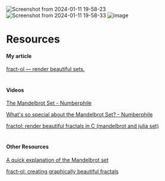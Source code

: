 ![Screenshot from 2024-01-11 19-58-23](https://github.com/braasantos/42-fract-ol/assets/128530040/23d19830-fde0-4b8e-a741-4587e36e455c)
![Screenshot from 2024-01-11 19-58-33](https://github.com/braasantos/42-fract-ol/assets/128530040/1eee6d59-0d6e-4dba-9c80-caaa82df69f1)
![image](https://github.com/braasantos/42-fract-ol/assets/128530040/e1049b58-29a3-4f98-8153-aebad8463be2)


<h1>Resources</h1>
<div>
  <h4>My article</h4>
  <a href="https://medium.com/@by1jorgesantos/fract-ol-render-beautiful-sets-0699a378b953"> fract-ol — render beautiful sets.</a>
  <h1></h1>
  <h4>Videos</h4>
  <a href="https://www.youtube.com/watch?v=NGMRB4O922I&ab_channel=Numberphile"> The Mandelbrot Set - Numberphile </a>
  <p></p>
  <a href="https://www.youtube.com/watch?v=FFftmWSzgmk&t=4s&ab_channel=Numberphile"> What's so special about the Mandelbrot Set? - Numberphile </a>
  <p></p>
  <a href="https://www.youtube.com/watch?v=ANLW1zYbLcs&ab_channel=Oceano">  fractol: render beautiful fractals in C (mandelbrot and julia set)  </a>
  <h1></h1>
  <h4>Other Resources</h4>
  <a href="https://alonso-delarte.medium.com/a-quick-explanation-of-the-mandelbrot-set-41102d7182b"> A quick explanation of the Mandelbrot set </a>
  <p></p>
  <a href="https://medium.com/@leogaudin/fract-ol-creating-graphically-beautiful-fractals-6664b6b045b5">fract-ol: creating graphically beautiful fractals</a>
</div>
